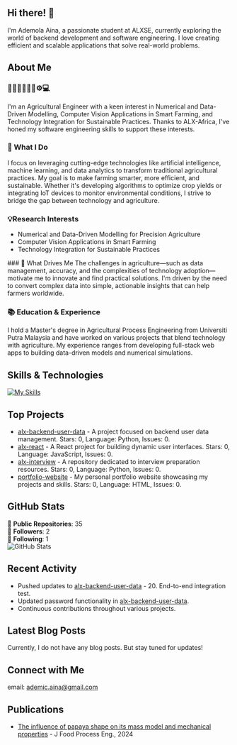 ## Hi there! 👋

I'm Ademola Aina, a passionate student at ALXSE, currently exploring the world of backend development and software engineering. I love creating efficient and scalable applications that solve real-world problems.

## About Me

### 👷‍♂️👷‍♀️🔧🔩⚙️💻
 I'm an Agricultural Engineer with a keen interest in Numerical and Data-Driven Modelling, Computer Vision Applications in Smart Farming, and Technology Integration for Sustainable Practices. Thanks to ALX-Africa, I've honed my software engineering skills to support these interests.

### 🌱 What I Do
I focus on leveraging cutting-edge technologies like artificial intelligence, machine learning, and data analytics to transform traditional agricultural practices. My goal is to make farming smarter, more efficient, and sustainable. Whether it's developing algorithms to optimize crop yields or integrating IoT devices to monitor environmental conditions, I strive to bridge the gap between technology and agriculture.

### 💡Research Interests
<ul>
<li>Numerical and Data-Driven Modelling for Precision Agriculture</li>
<li>Computer Vision Applications in Smart Farming</li>
<li>Technology Integration for Sustainable Practices</li>
</ul>
### 🚀 What Drives Me
The challenges in agriculture—such as data management, accuracy, and the complexities of technology adoption—motivate me to innovate and find practical solutions. I'm driven by the need to convert complex data into simple, actionable insights that can help farmers worldwide.

### 📚 Education & Experience
I hold a Master's degree in Agricultural Process Engineering from Universiti Putra Malaysia and have worked on various projects that blend technology with agriculture. My experience ranges from developing full-stack web apps to building data-driven models and numerical simulations.


## Skills & Technologies

[![My Skills](https://skillicons.dev/icons?i=react,c,emacs,flask,linux,anaconda&perline=8)](https://skillicons.dev)

## Top Projects

- [alx-backend-user-data](https://github.com/ade-mic/alx-backend-user-data) - A project focused on backend user data management. Stars: 0, Language: Python, Issues: 0.
- [alx-react](https://github.com/ade-mic/alx-react) - A React project for building dynamic user interfaces. Stars: 0, Language: JavaScript, Issues: 0.
- [alx-interview](https://github.com/ade-mic/alx-interview) - A repository dedicated to interview preparation resources. Stars: 0, Language: Python, Issues: 0.
- [portfolio-website](https://github.com/ade-mic/portfolio-website) - My personal portfolio website showcasing my projects and skills. Stars: 0, Language: HTML, Issues: 0.

## GitHub Stats

🌟 **Public Repositories**: 35  
👥 **Followers**: 2  
🔗 **Following**: 1  
![GitHub Stats](https://github-readme-stats.vercel.app/api?username=ade-mic&show_icons=true&theme=radical)

## Recent Activity

- Pushed updates to [alx-backend-user-data](https://github.com/ade-mic/alx-backend-user-data) - 20. End-to-end integration test.
- Updated password functionality in [alx-backend-user-data](https://github.com/ade-mic/alx-backend-user-data).
- Continuous contributions throughout various projects.

## Latest Blog Posts

Currently, I do not have any blog posts. But stay tuned for updates!

## Connect with Me

email:  ademic.aina@gmail.com

## Publications

- [ The influence of papaya shape on its mass model and mechanical properties]( https://doi.org/10.1111/jfpe.14627
) - J Food Process Eng., 2024
